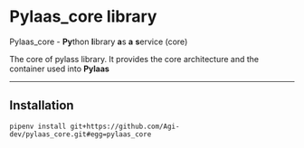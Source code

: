 Pylaas_core library
===================

Pylaas_core - **Py**thon **l**ibrary **a**s **a** **s**ervice (core)

The core of pylass library. It provides the core architecture and the container used into **Pylaas**

---------------


## Installation

```
pipenv install git+https://github.com/Agi-dev/pylaas_core.git#egg=pylaas_core
```